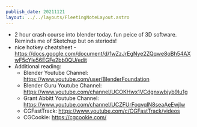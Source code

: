 ```yaml
---
publish_date: 20211121    
layout: ../../layouts/FleetingNoteLayout.astro
---
```

- 2 hour crash course into blender today. fun peice of 3D software. Reminds me of Sketchup but on steriods!
- nice hotkey cheatsheet - https://docs.google.com/document/d/1wZzJrEgNye2ZQqwe8oBh54AXwF5cYIe56EGFe2bb0QU/edit
- Additional reading:
  - Blender Youtube Channel: https://www.youtube.com/user/BlenderFoundation
  - Blender Guru Youtube Channel: https://www.youtube.com/channel/UCOKHwx1VCdgnxwbjyb9Iu1g
  - Grant Abbitt Youtube Channel: https://www.youtube.com/channel/UCZFUrFoqvqlN8seaAeEwjlw
  - CGFastTrack: https://www.youtube.com/c/CGFastTrack/videos
  - CGCookie: https://cgcookie.com/

